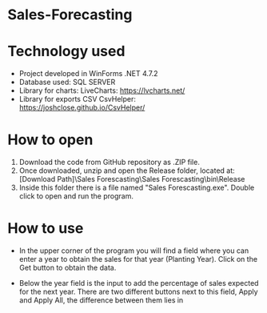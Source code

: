 # Sales-Forecasting

# Technology used
- Project developed in WinForms .NET 4.7.2
- Database used: SQL SERVER
- Library for charts: LiveCharts: https://lvcharts.net/
- Library for exports CSV CsvHelper: https://joshclose.github.io/CsvHelper/

# How to open
1. Download the code from GitHub repository as .ZIP file.
2. Once downloaded, unzip and open the Release folder, located at: [Download Path]\Sales Forescasting\Sales Forescasting\bin\Release
3. Inside this folder there is a file named "Sales Forescasting.exe". Double click to open and run the program.

# How to use
- In the upper corner of the program you will find a field where you can enter a year to obtain the sales for that year (Planting Year). Click on the Get button to obtain the data.

- Below the year field is the input to add the percentage of sales expected for the next year. There are two different buttons next to this field, Apply and Apply All, the difference between them lies in
